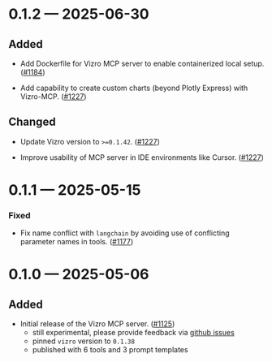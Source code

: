 <a id='changelog-0.1.2'></a>

# 0.1.2 — 2025-06-30

## Added

- Add Dockerfile for Vizro MCP server to enable containerized local setup. ([#1184](https://github.com/mckinsey/vizro/pull/1184))

- Add capability to create custom charts (beyond Plotly Express) with Vizro-MCP. ([#1227](https://github.com/mckinsey/vizro/pull/1227))

## Changed

- Update Vizro version to `>=0.1.42`. ([#1227](https://github.com/mckinsey/vizro/pull/1227))

- Improve usability of MCP server in IDE environments like Cursor. ([#1227](https://github.com/mckinsey/vizro/pull/1227))

<a id='changelog-0.1.1'></a>

# 0.1.1 — 2025-05-15

### Fixed

- Fix name conflict with `langchain` by avoiding use of conflicting parameter names in tools. ([#1177](https://github.com/mckinsey/vizro/pull/1177))

<a id='changelog-0.1.0'></a>

# 0.1.0 — 2025-05-06

## Added

- Initial release of the Vizro MCP server. ([#1125](https://github.com/mckinsey/vizro/pull/1125))
    - still experimental, please provide feedback via [github issues](https://github.com/mckinsey/vizro/issues)
    - pinned `vizro` version to `0.1.38`
    - published with 6 tools and 3 prompt templates
